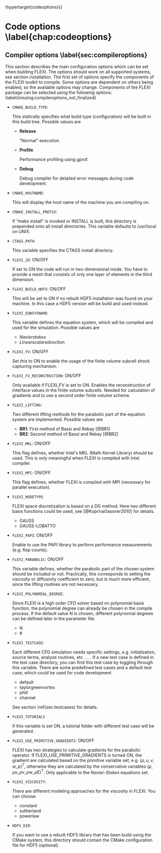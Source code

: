 \hypertarget{codeoptions}{}

# Code options \label{chap:codeoptions}
## Compiler options \label{sec:compileroptions}
This section describes the main configuration options which can be set when building FLEXI. The options should 
work on all supported systems, see section installation. The first set of options specify the components of 
the FLEXI toolkit to compile. Some options are dependent on others being enabled, so the available options may change. 
Components of the FLEXI package can be selected using the following options: \label{missing:compileroptions_not_finalized}

* ``CMAKE_BUILD_TYPE``:

    This statically specifies what build type (configuration) will be built in this build tree. Possible values are
    * **Release**
    
        "Normal" execution.
    
    * **Profile**
    
        Performance profiling using gprof.
    
    * **Debug**
    
        Debug compiler for detailed error messages during code development.
    
* ``CMAKE_HOSTNAME``:

    This will display the host name of the machine you are compiling on.

* ``CMAKE_INSTALL_PREFIX``:

    If “make install” is invoked or INSTALL is built, this directory is prepended onto all install directories. This variable defaults to /usr/local on UNIX.

* ``CTAGS_PATH``:

    This variable specifies the CTAGS install directory.

* ``FLEXI_2D``: ON/OFF

    If set to ON the code will run in two-dimensional mode. You have to provide a mesh that consists of only one layer of elements in the third dimension.

* ``FLEXI_BUILD_HDF5``: ON/OFF

    This will be set to ON if no rebuilt HDF5 installation was found on your machine. In this case a HDF5 version will be build and used instead.

* ``FLEXI_EQNSYSNAME``:
    
    This variable defines the equation system, which will be compiled and used for the simulation. Possible values are
    * *Navierstokes*
    * *Linearscalaradvection*
    
* ``FLEXI_FV``:  ON/OFF
    
    Set this to ON to enable the usage of the finite volume subcell shock capturing mechanism.
    
* ``FLEXI_FV_RECONSTRUCTION``:  ON/OFF
    
    Only available if FLEXI_FV is set to ON. Enables the reconstruction of interface values in the finite volume subcells. Needed for calculation of gradients and to use a second order finite volume scheme.
    
* ``FLEXI_LIFTING``:

    Two different lifting methods for the parabolic part of the equation system are implemented. Possible values are
    * **BR1**: First method of Bassi and Rebay [@BR1]
    * **BR2**: Second method of Bassi and Rebay [@BR2]
    
* ``FLEXI_MKL``:  ON/OFF
    
    This flag defines, whether Intel's MKL (Math Kernel Library) should be used. This is only meaningful when FLEXI is compiled with Intel compiler.    
    
* ``FLEXI_MPI``: ON/OFF

    This flag defines, whether FLEXI is compiled with MPI (necessary for parallel execution).

* ``FLEXI_NODETYPE``:

    FLEXI space discretization is based on a DG method. Here two different basis functions could be used, see [@KoprivaGassner2010] for details.
    
    * GAUSS
    * GAUSS-LOBATTO

* ``FLEXI_PAPI``:  ON/OFF
    
    Enable to use the PAPI library to perform performance measurements (e.g. flop counts). 

* ``FLEXI_PARABOLIC``:  ON/OFF
    
    This variable defines, whether the parabolic part of the chosen system should be included or not. Practically, this corresponds to setting the viscosity or diffusivity coefficient to zero, but is much more efficient, since the lifting routines are not necessary.
    
* ``FLEXI_POLYNOMIAL_DEGREE``:

    Since FLEXI is a high order CFD solver based on polynomial basis function, the polynomial degree can already be chosen in the compile process.
    If the default value N is chosen, different polynomial degrees can be defined later in the parameter file.
    
    * N
    * \#
    
* ``FLEXI_TESTCASE``:

    Each different CFD simulation needs specific settings, e.g. initialization, source terms, analyze routines, etc. ... . If a new test case is defined in the test case directory, you can find this test case by toggling through this variable. There are some predefined test cases and a default test case, which could be used for code development
    * default
    * taylorgreenvortex
    * phill
    * channel
    
    See section \ref{sec:testcases} for details.
   
* ``FLEXI_TUTORIALS``

    If this variable is set ON, a tutorial folder with different test case will be generated.

* ``FLEXI_USE_PRIMITIVE_GRADIENTS``:  ON/OFF

    FLEXI has two strategies to calculate gradients for the parabolic operator. If FLEXI_USE_PRIMITIVE_GRADIENTS is turned ON, the gradient are calculated based on the primitive variable set, e.g. $(\rho,u,v,w,p)^T$, otherwise they are calculated by the conservative variables $(\rho,\rho u,\rho v,\rho w,\rho E)^T$. Only applicable to the *Navier-Stokes* equations set.

* ``FLEXI_VISCOSITY``:

    There are different modeling approaches for the viscosity in FLEXI. You can choose
    * constant
    * sutherland
    * powerlaw
* ``HDF5_DIR``:

    If you want to use a rebuilt HDF5 library that has been build using the CMake system, this directory should contain the CMake configuration file for HDF5 (optional).


